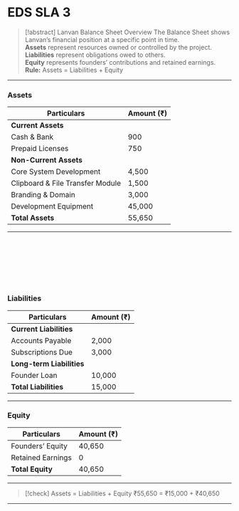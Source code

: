 

# **EDS SLA 3**



> [!abstract] Lanvan Balance Sheet Overview
 The Balance Sheet shows Lanvan’s financial position at a specific point in time.  
> **Assets** represent resources owned or controlled by the project.  
> **Liabilities** represent obligations owed to others.  
> **Equity** represents founders’ contributions and retained earnings.  
> **Rule:** Assets = Liabilities + Equity



***

### **Assets**

| Particulars | Amount (₹) |
| --- | --- |
| **Current Assets** |     |
| Cash & Bank | 900 |
| Prepaid Licenses | 750 |
| **Non-Current Assets** |     |
| Core System Development | 4,500 |
| Clipboard & File Transfer Module | 1,500 |
| Branding & Domain | 3,000 |
| Development Equipment | 45,000 |
| **Total Assets** | 55,650 |

***
<br><br><br><br><br><br>

### **Liabilities**

| Particulars | Amount (₹) |
| --- | --- |
| **Current Liabilities** |     |
| Accounts Payable | 2,000 |
| Subscriptions Due | 3,000 |
| **Long-term Liabilities** |     |
| Founder Loan | 10,000 |
| **Total Liabilities** | 15,000 |

***

### **Equity**

| Particulars | Amount (₹) |
| --- | --- |
| Founders’ Equity | 40,650 |
| Retained Earnings | 0   |
| **Total Equity** | 40,650 |

***


> [!check] Assets = Liabilities + Equity
> ₹55,650 = ₹15,000 + ₹40,650

***
